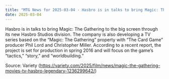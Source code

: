 ```yaml
---
title: "MTG News for 2025-03-04 - Hasbro is in talks to bring Magic: The Gathering t..."
date: 2025-03-04
---
```


Hasbro is in talks to bring Magic: The Gathering to the big screen through its new Hasbro Studios division. The company is also developing a TV series based on the “Magic: The Gathering” property with “The Card Game” producer Phil Lord and Christopher Miller. According to a recent report, the project is set for production in spring 2016 and will focus on the game’s “tactics,” “story,” and “worldbuilding.”

Source: Variety (https://variety.com/2025/film/news/magic-the-gathering-movies-tv-hasbro-legendary-1236299642/)
